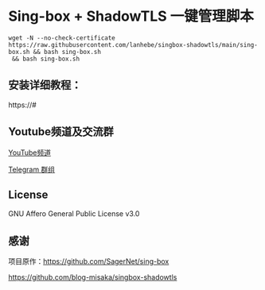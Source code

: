 # Sing-box + ShadowTLS 一键管理脚本

```shell
wget -N --no-check-certificate https://raw.githubusercontent.com/lanhebe/singbox-shadowtls/main/sing-box.sh && bash sing-box.sh
 && bash sing-box.sh
```

## 安装详细教程：

https://#

## Youtube频道及交流群

[YouTube频道](https://www.youtube.com/channel/UCS0UYwNnawQHXrYeTNMgeOw)

[Telegram 群组](https://#)

## License

GNU Affero General Public License v3.0

## 感谢

项目原作：https://github.com/SagerNet/sing-box

https://github.com/blog-misaka/singbox-shadowtls

